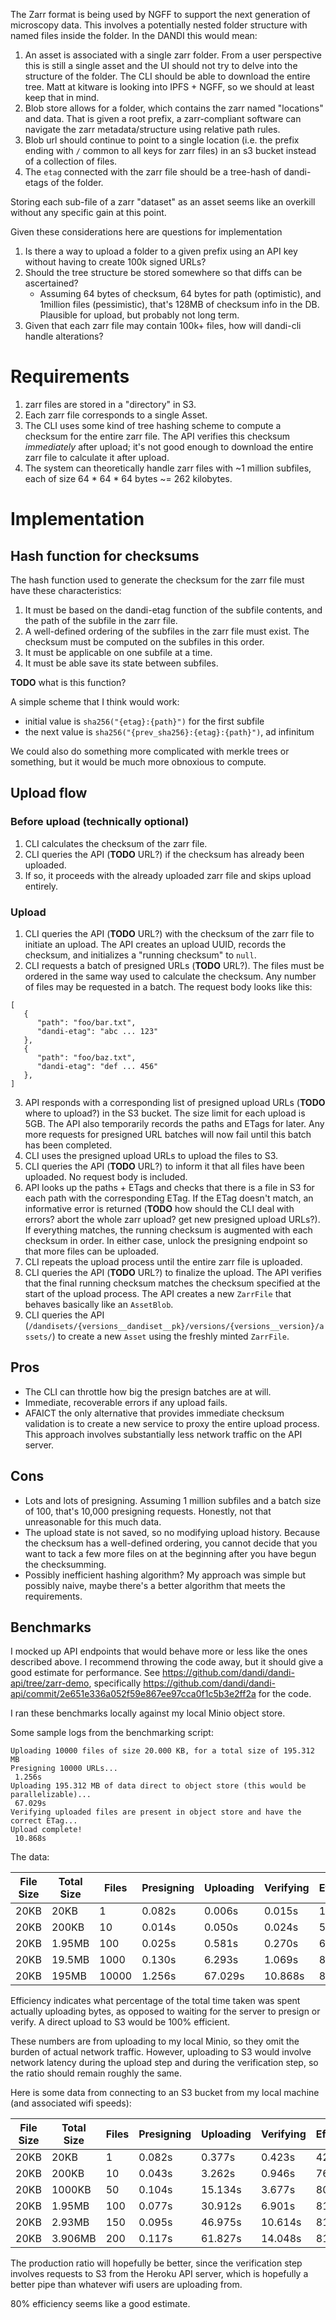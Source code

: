 The Zarr format is being used by NGFF to support the next generation of microscopy data. This involves a potentially
nested folder structure with named files inside the folder. In the DANDI this would mean:

1. An asset is associated with a single zarr folder. From a user perspective this is still a single asset and the UI
   should not try to delve into the structure of the folder. The CLI should be able to download the entire tree. Matt
   at kitware is looking into IPFS + NGFF, so we should at least keep that in mind.
3. Blob store allows for a folder, which contains the zarr named "locations" and data. That is given a root prefix,
   a zarr-compliant software can navigate the zarr metadata/structure using relative path rules.
3. Blob url should continue to point to a single location (i.e. the prefix ending with `/` common to all keys for zarr files) in an s3 bucket instead of a collection of files.
4. The `etag` connected with the zarr file should be a tree-hash of dandi-etags of the folder.

Storing each sub-file of a zarr "dataset" as an asset seems like an overkill without any specific gain at this point.

Given these considerations here are questions for implementation
1. Is there a way to upload a folder to a given prefix using an API key without having to create 100k signed URLs?
1. Should the tree structure be stored somewhere so that diffs can be ascertained?
   * Assuming 64 bytes of checksum, 64 bytes for path (optimistic), and 1million files (pessimistic), that's 128MB of checksum info in the DB. Plausible for upload, but probably not long term.
1. Given that each zarr file may contain 100k+ files, how will dandi-cli handle alterations?

# Requirements

1. zarr files are stored in a "directory" in S3.
1. Each zarr file corresponds to a single Asset.
1. The CLI uses some kind of tree hashing scheme to compute a checksum for the entire zarr file. The API verifies this checksum _immediately_ after upload; it's not good enough to download the entire zarr file to calculate it after upload.
1. The system can theoretically handle zarr files with ~1 million subfiles, each of size 64 * 64 * 64 bytes ~= 262 kilobytes.

# Implementation

## Hash function for checksums
The hash function used to generate the checksum for the zarr file must have these characteristics:

1. It must be based on the dandi-etag function of the subfile contents, and the path of the subfile in the zarr file.
1. A well-defined ordering of the subfiles in the zarr file must exist.
The checksum must be computed on the subfiles in this order.
1. It must be applicable on one subfile at a time.
1. It must be able save its state between subfiles.

**TODO** what is this function?

A simple scheme that I think would work:

* initial value is `sha256("{etag}:{path}")` for the first subfile
* the next value is `sha256("{prev_sha256}:{etag}:{path}")`, ad infinitum

We could also do something more complicated with merkle trees or something, but it would be much more obnoxious to compute.

## Upload flow

### Before upload (technically optional)
1. CLI calculates the checksum of the zarr file.
1. CLI queries the API (**TODO** URL?) if the checksum has already been uploaded.
1. If so, it proceeds with the already uploaded zarr file and skips upload entirely.

### Upload
1. CLI queries the API (**TODO** URL?) with the checksum of the zarr file to initiate an upload. The API creates an upload UUID, records the checksum, and initializes a "running checksum" to `null`.
1. CLI requests a batch of presigned URLs (**TODO** URL?).
The files must be ordered in the same way used to calculate the checksum.
Any number of files may be requested in a batch.
The request body looks like this:
```
[
   {
      "path": "foo/bar.txt",
      "dandi-etag": "abc ... 123"
   },
   {
      "path": "foo/baz.txt",
      "dandi-etag": "def ... 456"
   },
]
```
3. API responds with a corresponding list of presigned upload URLs (**TODO** where to upload?) in the S3 bucket.
The size limit for each upload is 5GB.
The API also temporarily records the paths and ETags for later.
Any more requests for presigned URL batches will now fail until this batch has been completed.
3. CLI uses the presigned upload URLs to upload the files to S3.
3. CLI queries the API (**TODO** URL?) to inform it that all files have been uploaded.
No request body is included.
3. API looks up the paths + ETags and checks that there is a file in S3 for each path with the corresponding ETag.
If the ETag doesn't match, an informative error is returned (**TODO** how should the CLI deal with errors? abort the whole zarr upload? get new presigned upload URLs?).
If everything matches, the running checksum is augmented with each checksum in order.
In either case, unlock the presigning endpoint so that more files can be uploaded.
3. CLI repeats the upload process until the entire zarr file is uploaded.
3. CLI queries the API (**TODO** URL?) to finalize the upload. The API verifies that the final running checksum matches the checksum specified at the start of the upload process. The API creates a new `ZarrFile` that behaves basically like an `AssetBlob`.
3. CLI queries the API (`/dandisets/{versions__dandiset__pk}/versions/{versions__version}/assets/`) to create a new `Asset` using the freshly minted `ZarrFile`.

## Pros
* The CLI can throttle how big the presign batches are at will.
* Immediate, recoverable errors if any upload fails.
* AFAICT the only alternative that provides immediate checksum validation is to create a new service to proxy the entire upload process.
This approach involves substantially less network traffic on the API server.

## Cons
* Lots and lots of presigning.
Assuming 1 million subfiles and a batch size of 100, that's 10,000 presigning requests.
Honestly, not that unreasonable for this much data.
* The upload state is not saved, so no modifying upload history.
Because the checksum has a well-defined ordering, you cannot decide that you want to tack a few more files on at the beginning after you have begun the checksumming.
* Possibly inefficient hashing algorithm?
My approach was simple but possibly naive, maybe there's a better algorithm that meets the requirements.

## Benchmarks
I mocked up API endpoints that would behave more or less like the ones described above.
I recommend throwing the code away, but it should give a good estimate for performance.
See https://github.com/dandi/dandi-api/tree/zarr-demo, specifically https://github.com/dandi/dandi-api/commit/2e651e336a052f59e867ee97cca0f1c5b3e2ff2a for the code.

I ran these benchmarks locally against my local Minio object store.

Some sample logs from the benchmarking script:
```
Uploading 10000 files of size 20.000 KB, for a total size of 195.312 MB
Presigning 10000 URLs...
 1.256s
Uploading 195.312 MB of data direct to object store (this would be parallelizable)...
 67.029s
Verifying uploaded files are present in object store and have the correct ETag...
Upload complete!
 10.868s
```

The data:

| File Size | Total Size | Files | Presigning | Uploading | Verifying | Efficiency |
|---|---|---|---|---|---|---|
| 20KB | 20KB | 1 | 0.082s | 0.006s | 0.015s | 17.1% |
| 20KB | 200KB |10 | 0.014s | 0.050s | 0.024s | 56.8% |
| 20KB | 1.95MB | 100 | 0.025s | 0.581s | 0.270s | 66.3% |
| 20KB | 19.5MB | 1000 | 0.130s | 6.293s | 1.069s | 84.0% |
| 20KB | 195MB | 10000 | 1.256s | 67.029s | 10.868s | 84.7% |

Efficiency indicates what percentage of the total time taken was spent actually uploading bytes, as opposed to waiting for the server to presign or verify.
A direct upload to S3 would be 100% efficient.

These numbers are from uploading to my local Minio, so they omit the burden of actual network traffic.
However, uploading to S3 would involve network latency during the upload step and during the verification step, so the ratio should remain roughly the same.

Here is some data from connecting to an S3 bucket from my local machine (and associated wifi speeds):

| File Size | Total Size | Files | Presigning | Uploading | Verifying | Efficiency |
|---|---|---|---|---|---|---|
| 20KB | 20KB | 1 | 0.082s | 0.377s | 0.423s | 42.7% |
| 20KB | 200KB | 10 | 0.043s | 3.262s | 0.946s | 76.7% |
| 20KB | 1000KB | 50 | 0.104s | 15.134s | 3.677s | 80.0% |
| 20KB | 1.95MB | 100 | 0.077s | 30.912s | 6.901s | 81.6% |
| 20KB | 2.93MB | 150 | 0.095s | 46.975s | 10.614s | 81.4% |
| 20KB | 3.906MB | 200 | 0.117s | 61.827s | 14.048s | 81.4% |

The production ratio will hopefully be better, since the verification step involves requests to S3 from the Heroku API server, which is hopefully a better pipe than whatever wifi users are uploading from.

80% efficiency seems like a good estimate.
